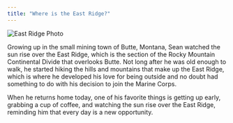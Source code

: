 ```yaml
---
title: "Where is the East Ridge?"
---
```


![East Ridge Photo](/images/east_ridge.png)

Growing up in the small mining town of Butte, Montana, Sean watched the sun rise over the East Ridge, which is the section of the Rocky Mountain Continental Divide that overlooks Butte. Not long after he was old enough to walk, he started hiking the hills and mountains that make up the East Ridge, which is where he developed his love for being outside and no doubt had something to do with his decision to join the Marine Corps.

When he returns home today, one of his favorite things is getting up early, grabbing a cup of coffee, and watching the sun rise over the East Ridge, reminding him that every day is a new opportunity.  


